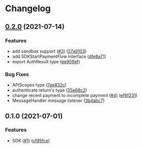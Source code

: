 # Changelog

## [0.2.0](https://www.github.com/PiNetwork-js/sdk/compare/v0.1.0...v0.2.0) (2021-07-14)


### Features

* add sandbox support ([#3](https://www.github.com/PiNetwork-js/sdk/issues/3)) ([27a9103](https://www.github.com/PiNetwork-js/sdk/commit/27a9103856e1a8234afc4658c0821d6a23c66b25))
* add SDKStartPaymentFlow interface ([dfe8a71](https://www.github.com/PiNetwork-js/sdk/commit/dfe8a716d6e3a3bc82f701d2ff96b061218a4345))
* export AuthResult type ([ee959ef](https://www.github.com/PiNetwork-js/sdk/commit/ee959ef418eb23e460381748b85d679bd89ff9d5))


### Bug Fixes

* APIScopes type ([7ae832c](https://www.github.com/PiNetwork-js/sdk/commit/7ae832c95a1ceb75fa3bf0edc333f24865293675))
* authenticate return's type ([35e68c2](https://www.github.com/PiNetwork-js/sdk/commit/35e68c22df0e82f455c9f844f775dee971102f05))
* change recent payment to incomplete payment ([#4](https://www.github.com/PiNetwork-js/sdk/issues/4)) ([ef6f231](https://www.github.com/PiNetwork-js/sdk/commit/ef6f231daf48fd77572da3714d0b231a2584e1f4))
* MessageHandler message listener ([3b4abc7](https://www.github.com/PiNetwork-js/sdk/commit/3b4abc7583dff1486951848d46dfc5077631a647))

## 0.1.0 (2021-07-01)


### Features

* SDK ([#1](https://www.github.com/PiNetwork-js/sdk/issues/1)) ([cf95fce](https://www.github.com/PiNetwork-js/sdk/commit/cf95fce785e6fd07e4f424bdd7f14cfc907c26de))
